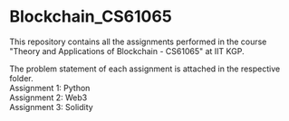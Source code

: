 # Blockchain_CS61065

This repository contains all the assignments performed in the course "Theory and Applications of Blockchain - CS61065" at IIT KGP. 

The problem statement of each assignment is attached in the respective folder. <br>
Assignment 1: Python <br>
Assignment 2: Web3 <br>
Assignment 3: Solidity <br>
